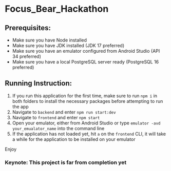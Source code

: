 # Focus_Bear_Hackathon
 
## Prerequisites:

-  Make sure you have Node installed
-  Make sure you have JDK installed (JDK 17 preferred)
-  Make sure you have an emulator configured from Android Studio (API 34 preferred)
-  Make sure you have a local PostgreSQL server ready (PostgreSQL 16 preferred) 

## Running Instruction:

1. If you run this application for the first time, make sure to run `npm i` in both folders to install the necessary packages before attempting to run the app
2. Navigate to `backend` and enter `npm run start:dev`
3. Navigate to `frontend` and enter `npm start`
4. Open your emulator, either from Android Studio or type `emulator -avd your_emualator_name` into the command line
5. If the application has not loaded yet, hit `a` on the `frontend` CLI, it will take a while for the application to be installed on your emulator

Enjoy 

### Keynote: This project is far from completion yet
